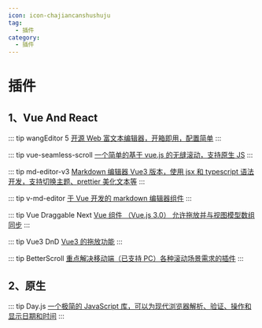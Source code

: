 ```yaml
---
icon: icon-chajiancanshushuju
tag:
  - 插件
category:
  - 插件
---
```


# 插件

## 1、Vue And React

::: tip wangEditor 5
[开源 Web 富文本编辑器，开箱即用，配置简单](https://www.wangeditor.com/)
:::

::: tip vue-seamless-scroll
[一个简单的基于 vue.js 的无缝滚动，支持原生 JS](https://chenxuan0000.github.io/vue-seamless-scroll/zh/)
:::

::: tip md-editor-v3
[Markdown 编辑器 Vue3 版本，使用 jsx 和 typescript 语法开发，支持切换主题、prettier 美化文本等](https://imzbf.github.io/md-editor-v3/zh-CN/index)
:::

::: tip v-md-editor
[于 Vue 开发的 markdown 编辑器组件](https://code-farmer-i.github.io/vue-markdown-editor/zh/)
:::

::: tip Vue Draggable Next
[Vue 组件 （Vue.js 3.0） 允许拖放并与视图模型数组同步](https://github.com/SortableJS/vue.draggable.next)
:::

::: tip Vue3 DnD
[Vue3 的拖放功能](https://www.vue3-dnd.com/)
:::

::: tip BetterScroll
[重点解决移动端（已支持 PC）各种滚动场景需求的插件](https://better-scroll.github.io/docs/zh-CN/)
:::

## 2、原生

::: tip Day.js
[一个极简的 JavaScript 库，可以为现代浏览器解析、验证、操作和显示日期和时间](https://dayjs.fenxianglu.cn/)
:::
